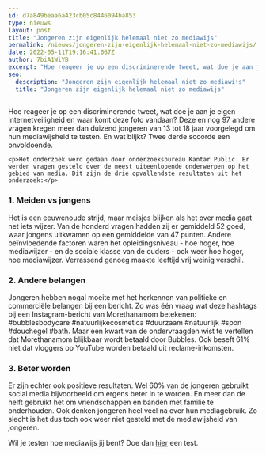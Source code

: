 ```yaml
---
id: d7a849beaa6a423cb05c8446094ba853
type: nieuws
layout: post
title: "Jongeren zijn eigenlijk helemaal niet zo mediawijs"
permalink: /nieuws/jongeren-zijn-eigenlijk-helemaal-niet-zo-mediawijs/
date: 2022-05-11T19:16:41.067Z
author: 7biA1WiYB
excerpt: "Hoe reageer je op een discriminerende tweet, wat doe je aan je eigen internetveiligheid en waar komt deze foto vandaan? Deze en nog 97 andere vragen kregen meer dan duizend jongeren van 13 tot 18 jaar voorgelegd om hun mediawijsheid te testen. En wat blijkt? Twee derde scoorde een onvoldoende.  "
seo:
  description: "Jongeren zijn eigenlijk helemaal niet zo mediawijs"
  title: "Jongeren zijn eigenlijk helemaal niet zo mediawijs"
---
```

Hoe reageer je op een discriminerende tweet, wat doe je aan je eigen internetveiligheid en waar komt deze foto vandaan? Deze en nog 97 andere vragen kregen meer dan duizend jongeren van 13 tot 18 jaar voorgelegd om hun mediawijsheid te testen. En wat blijkt? Twee derde scoorde een onvoldoende.  

    <p>Het onderzoek werd gedaan door onderzoeksbureau Kantar Public. Er werden vragen gesteld over de meest uiteenlopende onderwerpen op het gebied van media. Dit zijn de drie opvallendste resultaten uit het onderzoek:</p>
<h3>1. Meiden vs jongens</h3>
<p>Het is een eeuwenoude strijd, maar meisjes blijken als het over media gaat net iets wijzer. Van de honderd vragen hadden zij er gemiddeld 52 goed, waar jongens uitkwamen op een gemiddelde van 47 punten. Andere beïnvloedende factoren waren het opleidingsniveau - hoe hoger, hoe mediawijzer - en de sociale klasse van de ouders - ook weer hoe hoger, hoe mediawijzer. Verrassend genoeg maakte leeftijd vrij weinig verschil.</p>
<h3>2. Andere belangen</h3>
<p>Jongeren hebben nogal moeite met het herkennen van politieke en commerciële belangen bij een bericht. Zo was één vraag wat deze hashtags bij een Instagram-bericht van Morethanamom betekenen: #bubblesbodycare #natuurlijkecosmetica #duurzaam #natuurlijk #spon #douchegel #bath. Maar een kwart van de ondervraagden wist te vertellen dat Morethanamom blijkbaar wordt betaald door Bubbles. Ook beseft 61% niet dat vloggers op YouTube worden betaald uit reclame-inkomsten.</p>
<h3>3. Beter worden</h3>
<p>Er zijn echter ook positieve resultaten. Wel 60% van de jongeren gebruikt social media bijvoorbeeld om ergens beter in te worden. En meer dan de helft gebruikt het om vriendschappen en banden met familie te onderhouden. Ook denken jongeren heel veel na over hun mediagebruik. Zo slecht is het dus toch ook weer niet gesteld met de mediawijsheid van jongeren.</p>
<p>Wil je testen hoe mediawijs jij bent? Doe dan <a href="https://7dagen.netlify.app/nieuws/hoe-mediawijs-ben-jij-doe-de-test">hier</a> een test.</p>  

